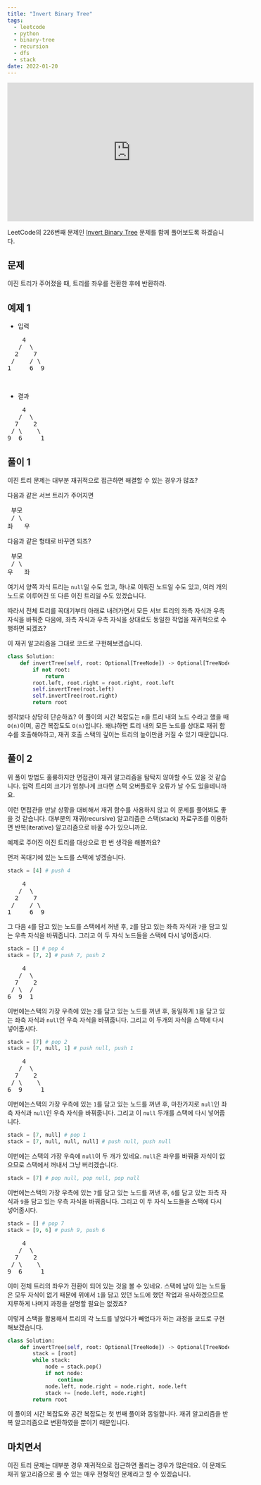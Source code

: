 ```yaml
---
title: "Invert Binary Tree"
tags:
  - leetcode
  - python
  - binary-tree
  - recursion
  - dfs
  - stack
date: 2022-01-20
---
```


<iframe width="560" height="315" src="https://www.youtube.com/embed/G3uAIITZkuE" title="YouTube video player" frameborder="0" allow="accelerometer; autoplay; clipboard-write; encrypted-media; gyroscope; picture-in-picture" allowfullscreen></iframe>

LeetCode의 226번째 문제인 [Invert Binary Tree](https://leetcode.com/problems/invert-binary-tree/) 문제를 함께 풀어보도록 하겠습니다.

## 문제

이진 트리가 주어졌을 때, 트리를 좌우를 전환한 후에 반환하라.

## 예제 1

- 입력

<pre>
    4
   /  \
  2    7
 /    / \
1     6  9
</pre>

<br/>

- 결과

<pre>
    4
   /  \
  7    2
 / \    \
9  6     1
</pre>

## 풀이 1

이진 트리 문제는 대부분 재귀적으로 접근하면 해결할 수 있는 경우가 많죠?

다음과 같은 서브 트리가 주어지면

<pre>
 부모
 / \ 
좌   우 
</pre>

다음과 같은 형태로 바꾸면 되죠?

<pre>
 부모
 / \ 
우   좌 
</pre>

여기서 양쪽 자식 트리는 `null`일 수도 있고, 하나로 이뤄진 노드일 수도 있고, 여러 개의 노드로 이루어진 또 다른 이진 트리일 수도 있겠습니다.

따라서 전체 트리를 꼭대기부터 아래로 내려가면서 모든 서브 트리의 좌측 자식과 우측 자식을 바꿔준 다음에, 좌측 자식과 우측 자식을 상대로도 동일한 작업을 재귀적으로 수행하면 되겠죠?

이 재귀 알고리즘을 그대로 코드로 구현해보겠습니다.

```py
class Solution:
    def invertTree(self, root: Optional[TreeNode]) -> Optional[TreeNode]:
        if not root:
            return
        root.left, root.right = root.right, root.left
        self.invertTree(root.left)
        self.invertTree(root.right)
        return root
```

생각보다 상당히 단순하죠? 이 풀이의 시간 복잡도는 `n`을 트리 내의 노드 수라고 했을 때 `O(n)`이며, 공간 복잡도도 `O(n)`입니다.
왜냐하면 트리 내의 모든 노드를 상대로 재귀 함수를 호출해야하고, 재귀 호출 스택의 깊이는 트리의 높이만큼 커질 수 있기 때문입니다.

## 풀이 2

위 풀이 방법도 훌륭하지만 면접관이 재귀 알고리즘을 탐탁지 않아할 수도 있을 것 같습니다.
입력 트리의 크기가 엄청나게 크다면 스택 오버플로우 오류가 날 수도 있을테니까요.

이런 면접관을 만날 상황을 대비해서 재귀 함수를 사용하지 않고 이 문제를 풀어봐도 좋을 것 같습니다.
대부분의 재귀(recursive) 알고리즘은 스택(stack) 자료구조를 이용하면 반복(iterative) 알고리즘으로 바꿀 수가 있으니까요.

예제로 주어진 이진 트리를 대상으로 한 번 생각을 해볼까요?

먼저 꼭대기에 있는 노드를 스택에 넣겠습니다.

```py
stack = [4] # push 4
```

<pre>
    4
   /  \
  2    7
 /    / \
1     6  9
</pre>

그 다음 `4`를 담고 있는 노드를 스택에서 꺼낸 후, `2`를 담고 있는 좌측 자식과 `7`을 담고 있는 우측 자식을 바꿔줍니다.
그리고 이 두 자식 노드들을 스택에 다시 넣어줍시다.

```py
stack = [] # pop 4
stack = [7, 2] # push 7, push 2
```

<pre>
    4
   /  \
  7    2
 / \  / 
6  9  1
</pre>

이번에는스택의 가장 우측에 있는 `2`를 담고 있는 노드를 꺼낸 후, 동일하게 `1`을 담고 있는 좌측 자식과 `null`인 우측 자식을 바꿔줍니다.
그리고 이 두개의 자식을 스택에 다시 넣어줍시다.

```py
stack = [7] # pop 2
stack = [7, null, 1] # push null, push 1
```

<pre>
    4
   /  \
  7    2
 / \    \
6  9     1
</pre>

이번에는스택의 가장 우측에 있는 `1`를 담고 있는 노드를 꺼낸 후, 마찬가지로 `null`인 좌측 자식과 `null`인 우측 자식을 바꿔줍니다.
그리고 이 `null` 두개를 스택에 다시 넣어줍니다.

```py
stack = [7, null] # pop 1
stack = [7, null, null, null] # push null, push null
```

이번에는 스택의 가장 우측에 `null`이 두 개가 있네요.
`null`은 좌우를 바꿔줄 자식이 없으므로 스택에서 꺼내서 그냥 버리겠습니다.

```py
stack = [7] # pop null, pop null, pop null
```

이번에는스택의 가장 우측에 있는 `7`를 담고 있는 노드를 꺼낸 후, `6`를 담고 있는 좌측 자식과 `9`을 담고 있는 우측 자식을 바꿔줍니다.
그리고 이 두 자식 노드들을 스택에 다시 넣어줍시다.

```py
stack = [] # pop 7
stack = [9, 6] # push 9, push 6
```

<pre>
    4
   /  \
  7    2
 / \    \
9  6     1
</pre>

이미 전체 트리의 좌우가 전환이 되어 있는 것을 볼 수 있네요.
스택에 남아 있는 노드들은 모두 자식이 없기 때문에 위에서 `1`을 담고 있던 노드에 했던 작업과 유사하겠으므로 지루하게 나머지 과정을 설명할 필요는 없겠죠?

이렇게 스택을 활용해서 트리의 각 노드를 넣었다가 빼었다가 하는 과정을 코드로 구현해보겠습니다.

```py
class Solution:
    def invertTree(self, root: Optional[TreeNode]) -> Optional[TreeNode]:
        stack = [root]
        while stack:
            node = stack.pop()
            if not node:
                continue
            node.left, node.right = node.right, node.left
            stack += [node.left, node.right]
        return root
```

이 풀이의 시간 복잡도와 공간 복잡도는 첫 번째 풀이와 동일합니다.
재귀 알고리즘을 반복 알고리즘으로 변환하였을 뿐이기 때문입니다.

## 마치면서

이진 트리 문제는 대부분 경우 재귀적으로 접근하면 풀리는 경우가 많은데요.
이 문제도 재귀 알고리즘으로 풀 수 있는 매우 전형적인 문제라고 할 수 있겠습니다.
